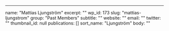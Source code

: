 ---
  name: "Mattias Ljungström"
  excerpt: ""
  wp_id: 173
  slug: "mattias-ljungstrom"
  group: "Past Members"
  subtitle: ""
  website: ""
  email: ""
  twitter: ""
  thumbnail_id: null
  publications: []
  sort_name: "Ljungström"
  body: ""
